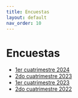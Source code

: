 ```yaml
---
title: Encuestas
layout: default
nav_order: 10
---
```


# Encuestas

- [1er cuatrimestre 2024](https://docs.google.com/forms/d/1H17oDJbKqzrQq-4kiXYDebPhJcdbkb2Mci1cC2U_K94/viewanalytics)
- [2do cuatrimestre 2023](https://docs.google.com/forms/d/16wDZQMPLSRvZFKCat1KKngLA7mhkjtCIekW8mJnWs9U/viewanalytics)
- [1er cuatrimestre 2023](https://docs.google.com/forms/d/1HadroN_thzM0_tvK37kiWIrLOeZDm13VTh6qhm3MEIw/viewanalytics)
- [2do cuatrimestre 2022](https://docs.google.com/forms/d/1BQirM5oMmN1i9dOTUG9MYswI-3riytWz5ZWuSK9up0A/viewanalytics)
